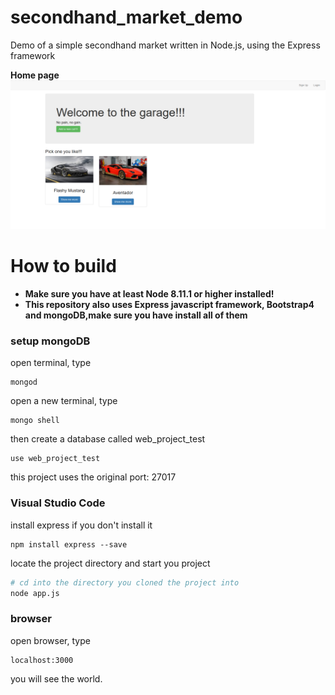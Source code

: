 # secondhand_market_demo
Demo of a simple secondhand market written in Node.js, using the Express framework

**Home page**
![Home page](/second-hand.png)

# How to build
- **Make sure you have at least Node 8.11.1 or higher installed!**  
- **This repository also uses Express javascript framework, Bootstrap4 and mongoDB,make sure you have install all of them**

### setup mongoDB
open terminal, type
```
mongod
```
open a new terminal, type
```
mongo shell
```
then create a database called web_project_test
```
use web_project_test
```
this project uses the original port: 27017

### Visual Studio Code
install express if you don't install it
```
npm install express --save
```

locate the project directory and start you project

```bash
# cd into the directory you cloned the project into
node app.js
```

### browser
open browser, type
```
localhost:3000
```
you will see the world.

